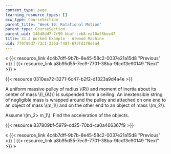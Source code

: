 ```yaml
---
content_type: page
learning_resource_types: []
ocw_type: CourseSection
parent_title: 'Week 10: Rotational Motion'
parent_type: CourseSection
parent_uid: 146d8dd7-7c99-bbaf-ceb8-ed10af8bee47
title: 31.4 Worked Example - Atwood Machine
uid: 770f89d7-73c1-236d-f48f-673fd378e5a4
---
```


« {{< resource_link 4c4b7dff-9b7b-8e45-58c2-0037e21a15d8 "Previous" >}} | {{< resource_link a8b95d55-7ec9-7701-38ba-9fcdf3e90149 "Next" >}} »

{{< resource 0310ea72-3271-6c47-b2f2-d1323a9d4a4e >}}

A uniform massive pulley of radius \\(R\\) and moment of inertia about its center of mass \\(I\_{A}\\) is suspended from a ceiling. An inextensible string of negligible mass is wrapped around the pulley and attached on one end to an object of mass \\(m\_1\\) and on the other end to an object of mass \\(m\_2\\).

Assume \\(m\_2> m\_1\\). Find the acceleration of the objects.

{{< resource 837809bf-5979-cd25-70bd-ca0a466367f9 >}}

« {{< resource_link 4c4b7dff-9b7b-8e45-58c2-0037e21a15d8 "Previous" >}} | {{< resource_link a8b95d55-7ec9-7701-38ba-9fcdf3e90149 "Next" >}} »